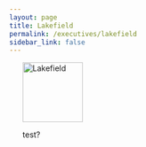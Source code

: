 ```yaml
---
layout: page
title: Lakefield
permalink: /executives/lakefield
sidebar_link: false
---
```


<ul>
  <img class="staff-feature" src="https://crafatar.com/renders/head/77ca708d0717449bae691c503296e133?&amp;overlay" alt="Lakefield" width="108">
  <p>test?</p>
</ul>
